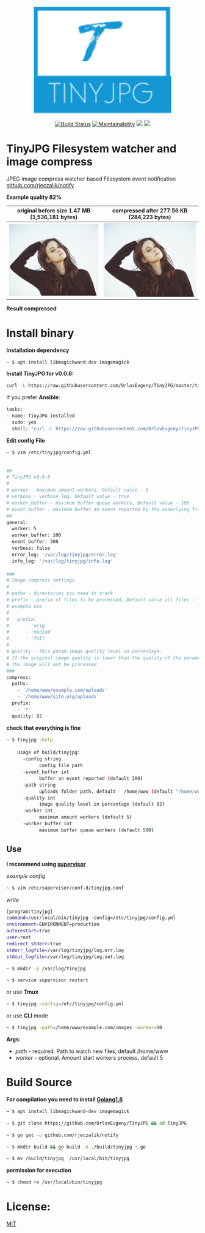 <p align="center"><img src="doc/logo.png" width="360"></p>
<p align="center">
  <a href="https://travis-ci.org/OrlovEvgeny/TinyJPG"><img src="https://travis-ci.org/OrlovEvgeny/TinyJPG.svg?branch=master" alt="Build Status"></img></a>
  <a href="https://codeclimate.com/github/OrlovEvgeny/TinyJPG/maintainability"><img src="https://api.codeclimate.com/v1/badges/89f33892db95130c5b3a/maintainability" alt="Maintainability"></a>
  <a href="https://goreportcard.com/report/github.com/OrlovEvgeny/TinyJPG?"><img src="https://goreportcard.com/badge/github.com/OrlovEvgeny/TinyJPG?" /></a>
  <a href="https://gitter.im/TinyJPG/Lobby?utm_source=badge&utm_medium=badge&utm_campaign=pr-badge&utm_content=badge"><img src="https://badges.gitter.im/TinyJPG/Lobby.svg" /></a>
</p>

# TinyJPG Filesystem watcher and image compress

JPEG image compress watcher based Filesystem event notification [github.com/rjeczalik/notify](https://github.com/rjeczalik/notify)

**Example quality 82%**

original before size 1.47 MB (1,536,181 bytes)  | compressed after 277.56 KB (284,223 bytes)
------------- | -------------
![screenshot](doc/meg-before.jpg "compress example")  | ![screenshot](doc/meg-after.jpg "compress example")

**Result compressed** 

# Install binary

**Installation dependency**
```bash
~ $ apt install libmagickwand-dev imagemagick
```

**Install TinyJPG for v0.0.8:**
````bash
curl -L https://raw.githubusercontent.com/OrlovEvgeny/TinyJPG/master/tinyjpg_install.sh | sh -s - v0.0.8
````

If you prefer **Ansible**:
````bash
tasks:
- name: TinyJPG installed
  sudo: yes
  shell: "curl -L https://raw.githubusercontent.com/OrlovEvgeny/TinyJPG/master/tinyjpg_install.sh | sh -s - v0.0.8"
````

**Edit config File**
````bash
~ $ vim /etc/tinyjpg/config.yml
````

````bash

##
# TinyJPG v0.0.8
#
# worker - maximum amount workers, Default value - 5
# verbose - verbose log, Default value - true
# worker_buffer - maximum buffer queue workers, Default value - 100
# event_buffer - maximum buffer an event reported by the underlying filesystem notification subsystem, Default value - 100
##
general:
  worker: 5
  worker_buffer: 100
  event_buffer: 300
  verbose: false
  error_log: '/var/log/tinyjpg/error.log'
  info_log: '/var/log/tinyjpg/info.log'

###
# Image compress settings
#
# paths - directories you need to track
# prefix - prefix of files to be processed, Default value all files - *
# example use
#
#   prefix:
#      - 'orig'
#      - 'medium'
#      - 'full'
#
# quality - This param image quality level in percentage.
# If the original image quality is lower than the quality of the parameter - quality
# the image will not be processed
###
compress:
  paths:
    - '/home/www/example.com/uploads'
    - '/home/www/site.org/uploads'
  prefix:
    - '*'
  quality: 82

````



**check that everything is fine**
````bash
~ $ tinyjpg -help

    Usage of build/tinyjpg:
      -config string
            config file path
      -event_buffer int
            buffer an event reported (default 300)
      -path string
            uploads folder path, default - /home/www (default "/home/www")
      -quality int
            image quality level in percentage (default 82)
      -worker int
            maximum amount workers (default 5)
      -worker_buffer int
            maximum buffer queue workers (default 500)

````

## Use
**I recommend using [supervisor](http://blog.questionable.services/article/running-go-applications-in-the-background/)**

*example config*
```bash
~ $ vim /etc/supervisor/conf.d/tinyjpg.conf
```
*write*
```bash
[program:tinyjpg]
command=/usr/local/bin/tinyjpg -config=/etc/tinyjpg/config.yml
environment=ENVIRONMENT=production
autorestart=true
user=root
redirect_stderr=true
stderr_logfile=/var/log/tinyjpg/log.err.log
stdout_logfile=/var/log/tinyjpg/log.out.log
```

```bash
~ $ mkdir -p /var/log/tinyjpg
```

```bash
~ $ service supervisor restart
```

or use **Tmux**

```bash
~ $ tinyjpg -config=/etc/tinyjpg/config.yml
```


or use **CLI** mode
````bash
~ $ tinyjpg -path=/home/www/example.com/images -worker=10
````
**Args:**
* *path* - required. Path to watch new files, default /home/www
* *worker* - optional. Amount start workers process, default 5



# Build Source

**For compilation you need to install [Golang1.8](https://medium.com/@patdhlk/how-to-install-go-1-8-on-ubuntu-16-04-710967aa53c9)**

```bash
~ $ apt install libmagickwand-dev imagemagick
```

```bash
~ $ git clone https://github.com/OrlovEvgeny/TinyJPG && cd TinyJPG
```

```bash
~ $ go get -u github.com/rjeczalik/notify
```

```bash
~ $ mkdir build && go build -o ./build/tinyjpg *.go
```

```bash
~ $ mv /build/tinyjpg  /usr/local/bin/tinyjpg
```
**permission for execution**
````bash
~ $ chmod +x /usr/local/bin/tinyjpg
````

# License:

[MIT](LICENSE)
